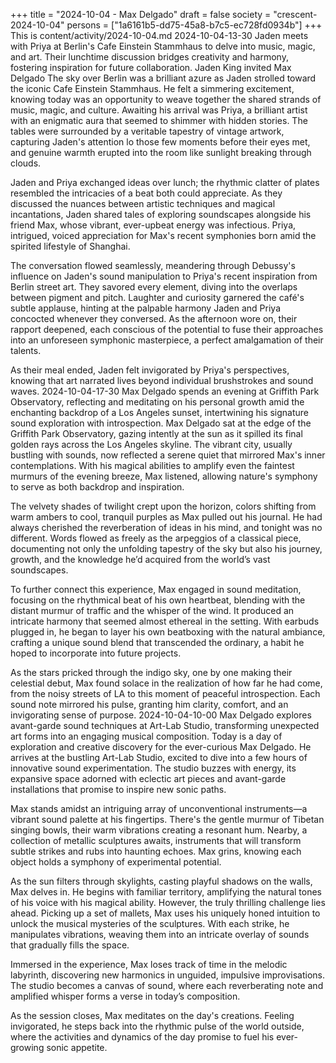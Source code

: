 +++
title = "2024-10-04 - Max Delgado"
draft = false
society = "crescent-2024-10-04"
persons = ["1a6161b5-dd75-45a8-b7c5-ec728fd0934b"]
+++
This is content/activity/2024-10-04.md
2024-10-04-13-30
Jaden meets with Priya at Berlin's Cafe Einstein Stammhaus to delve into music, magic, and art. Their lunchtime discussion bridges creativity and harmony, fostering inspiration for future collaboration.
Jaden King invited Max Delgado
The sky over Berlin was a brilliant azure as Jaden strolled toward the iconic Cafe Einstein Stammhaus. He felt a simmering excitement, knowing today was an opportunity to weave together the shared strands of music, magic, and culture. Awaiting his arrival was Priya, a brilliant artist with an enigmatic aura that seemed to shimmer with hidden stories. The tables were surrounded by a veritable tapestry of vintage artwork, capturing Jaden's attention lo those few moments before their eyes met, and genuine warmth erupted into the room like sunlight breaking through clouds.

Jaden and Priya exchanged ideas over lunch; the rhythmic clatter of plates resembled the intricacies of a beat both could appreciate. As they discussed the nuances between artistic techniques and magical incantations, Jaden shared tales of exploring soundscapes alongside his friend Max, whose vibrant, ever-upbeat energy was infectious. Priya, intrigued, voiced appreciation for Max's recent symphonies born amid the spirited lifestyle of Shanghai.

The conversation flowed seamlessly, meandering through Debussy's influence on Jaden's sound manipulation to Priya's recent inspiration from Berlin street art. They savored every element, diving into the overlaps between pigment and pitch. Laughter and curiosity garnered the café's subtle applause, hinting at the palpable harmony Jaden and Priya concocted whenever they conversed. As the afternoon wore on, their rapport deepened, each conscious of the potential to fuse their approaches into an unforeseen symphonic masterpiece, a perfect amalgamation of their talents. 

As their meal ended, Jaden felt invigorated by Priya's perspectives, knowing that art narrated lives beyond individual brushstrokes and sound waves.
2024-10-04-17-30
Max Delgado spends an evening at Griffith Park Observatory, reflecting and meditating on his personal growth amid the enchanting backdrop of a Los Angeles sunset, intertwining his signature sound exploration with introspection.
Max Delgado sat at the edge of the Griffith Park Observatory, gazing intently at the sun as it spilled its final golden rays across the Los Angeles skyline. The vibrant city, usually bustling with sounds, now reflected a serene quiet that mirrored Max's inner contemplations. With his magical abilities to amplify even the faintest murmurs of the evening breeze, Max listened, allowing nature's symphony to serve as both backdrop and inspiration.

The velvety shades of twilight crept upon the horizon, colors shifting from warm ambers to cool, tranquil purples as Max pulled out his journal. He had always cherished the reverberation of ideas in his mind, and tonight was no different. Words flowed as freely as the arpeggios of a classical piece, documenting not only the unfolding tapestry of the sky but also his journey, growth, and the knowledge he’d acquired from the world’s vast soundscapes.

To further connect this experience, Max engaged in sound meditation, focusing on the rhythmical beat of his own heartbeat, blending with the distant murmur of traffic and the whisper of the wind. It produced an intricate harmony that seemed almost ethereal in the setting. With earbuds plugged in, he began to layer his own beatboxing with the natural ambiance, crafting a unique sound blend that transcended the ordinary, a habit he hoped to incorporate into future projects.

As the stars pricked through the indigo sky, one by one making their celestial debut, Max found solace in the realization of how far he had come, from the noisy streets of LA to this moment of peaceful introspection. Each sound note mirrored his pulse, granting him clarity, comfort, and an invigorating sense of purpose.
2024-10-04-10-00
Max Delgado explores avant-garde sound techniques at Art-Lab Studio, transforming unexpected art forms into an engaging musical composition.
Today is a day of exploration and creative discovery for the ever-curious Max Delgado. He arrives at the bustling Art-Lab Studio, excited to dive into a few hours of innovative sound experimentation. The studio buzzes with energy, its expansive space adorned with eclectic art pieces and avant-garde installations that promise to inspire new sonic paths.

Max stands amidst an intriguing array of unconventional instruments—a vibrant sound palette at his fingertips. There's the gentle murmur of Tibetan singing bowls, their warm vibrations creating a resonant hum. Nearby, a collection of metallic sculptures awaits, instruments that will transform subtle strikes and rubs into haunting echoes. Max grins, knowing each object holds a symphony of experimental potential.

As the sun filters through skylights, casting playful shadows on the walls, Max delves in. He begins with familiar territory, amplifying the natural tones of his voice with his magical ability. However, the truly thrilling challenge lies ahead. Picking up a set of mallets, Max uses his uniquely honed intuition to unlock the musical mysteries of the sculptures. With each strike, he manipulates vibrations, weaving them into an intricate overlay of sounds that gradually fills the space. 

Immersed in the experience, Max loses track of time in the melodic labyrinth, discovering new harmonics in unguided, impulsive improvisations. The studio becomes a canvas of sound, where each reverberating note and amplified whisper forms a verse in today’s composition.

As the session closes, Max meditates on the day's creations. Feeling invigorated, he steps back into the rhythmic pulse of the world outside, where the activities and dynamics of the day promise to fuel his ever-growing sonic appetite.

